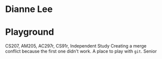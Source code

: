 # Dianne Lee
# Playground

CS207, AM205, AC297r, CS91r, Independent Study
Creating a merge conflict because the first one didn't work.
A place to play with `git`.
Senior
